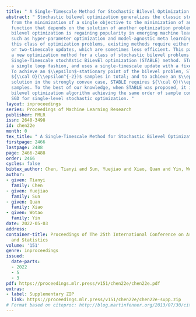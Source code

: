 ```yaml
---
title: " A Single-Timescale Method for Stochastic Bilevel Optimization "
abstract: " Stochastic bilevel optimization generalizes the classic stochastic optimization
  from the minimization of a single objective to the minimization of an objective
  function that depends on the solution of another optimization problem. Recently,
  bilevel optimization is regaining popularity in emerging machine learning applications
  such as hyper-parameter optimization and model-agnostic meta learning. To solve
  this class of optimization problems, existing methods require either double-loop
  or two-timescale updates, which are sometimes less efficient. This paper develops
  a new optimization method for a class of stochastic bilevel problems that we term
  Single-Timescale stochAstic BiLevEl optimization (STABLE) method. STABLE runs in
  a single loop fashion, and uses a single-timescale update with a fixed batch size.
  To achieve an $\\epsilon$-stationary point of the bilevel problem, STABLE requires
  ${\\cal O}(\\epsilon^{-2})$ samples in total; and to achieve an $\\epsilon$-optimal
  solution in the strongly convex case, STABLE requires ${\\cal O}(\\epsilon^{-1})$
  samples. To the best of our knowledge, when STABLE was proposed, it is the first
  bilevel optimization algorithm achieving the same order of sample complexity as
  SGD for single-level stochastic optimization. "
layout: inproceedings
series: Proceedings of Machine Learning Research
publisher: PMLR
issn: 2640-3498
id: chen22e
month: 0
tex_title: " A Single-Timescale Method for Stochastic Bilevel Optimization "
firstpage: 2466
lastpage: 2488
page: 2466-2488
order: 2466
cycles: false
bibtex_author: Chen, Tianyi and Sun, Yuejiao and Xiao, Quan and Yin, Wotao
author:
- given: Tianyi
  family: Chen
- given: Yuejiao
  family: Sun
- given: Quan
  family: Xiao
- given: Wotao
  family: Yin
date: 2022-05-03
address:
container-title: Proceedings of The 25th International Conference on Artificial Intelligence
  and Statistics
volume: '151'
genre: inproceedings
issued:
  date-parts:
  - 2022
  - 5
  - 3
pdf: https://proceedings.mlr.press/v151/chen22e/chen22e.pdf
extras:
- label: Supplementary ZIP
  link: https://proceedings.mlr.press/v151/chen22e/chen22e-supp.zip
# Format based on citeproc: http://blog.martinfenner.org/2013/07/30/citeproc-yaml-for-bibliographies/
---
```

